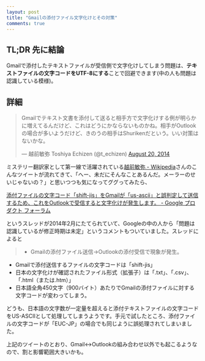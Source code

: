 ```yaml
---
layout: post
title: "Gmailの添付ファイル文字化けとその対策"
comments: true
---
```


## TL;DR 先に結論

Gmailで添付したテキストファイルが受信側で文字化けしてしまう問題は、**テキストファイルの文字コードをUTF-8にする**ことで回避できます(中の人も問題は認識している模様)。

## 詳細

<blockquote class="twitter-tweet" lang="en"><p>Gmailでテキスト文書を添付して送ると相手方で文字化けする例が明らかに増えてるんだけど、これはどうにかならないものかね。相手がOutlookの場合が多いようだけど、きのうの相手はShurikenだという。いい対策はないかな。</p>&mdash; 越前敏弥 Toshiya Echizen (@t_echizen) <a href="https://twitter.com/t_echizen/statuses/501887964620656640">August 20, 2014</a></blockquote>
<script async src="//platform.twitter.com/widgets.js" charset="utf-8"></script>

ミステリー翻訳家として第一線で活躍されている[越前敏弥 - Wikipedia][30]さんのこんなツイートが流れてきて、「へー、未だにそんなことあるんだ。メーラーのせいじゃないの？」と思いつつも気になってググってみたら、

[添付ファイルの文字コード「shift-jis」をGmailが「us-ascii」と誤判定して送信するため、これをOutlookで受信すると文字化けが発生します。 - Google プロダクト フォーラム][81]

というスレッドが2014年2月にたてられていて、Googleの中の人から「問題は認識しているが修正時期は未定」というコメントもついていました。スレッドによると

> - Gmailの添付ファイル送信→Outlookの添付受信で現象が発生。
- Gmailで添付送信するファイルの文字コードは「shift-jis」
- 日本の文字化けが確認されたファイル形式（拡張子）は「.txt」、「.csv」、「.html（または.htm）」
- 日本語全角450文字（900バイト）あたりでGmailの添付ファイルに対する文字コードが変わってしまう。

どうも、日本語の文字数が一定量を超えると添付テキストファイルの文字コードをUS-ASCIIとして処理してしまうようです。手元で試したところ、添付ファイルの文字コードが「EUC-JP」の場合でも同じように誤処理されてしまいました。

上記のツイートのとおり、Gmail<->Outlookの組み合わせ以外でも起こるようなので、割と影響範囲大きいかも。

[30]: http://ja.wikipedia.org/wiki/%E8%B6%8A%E5%89%8D%E6%95%8F%E5%BC%A5
[81]: https://productforums.google.com/forum/#!topic/gmail-ja/R4Qpo9kt6a8
